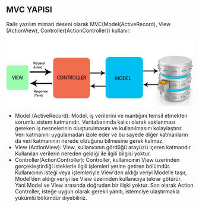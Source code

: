 ## MVC YAPISI
Rails yazılım mimari deseni olarak MVC(Model(ActiveRecord), View (ActionView), Controller(ActionController)) kullanır.

![](berkayapp/app/assets/images/MVC.jpeg)

- Model (ActiveRecord): Model, iş verilerini ve mantığını temsil etmekten sorumlu sistem katmanıdır. 
Veritabanında kalıcı olarak saklanması gereken iş nesnelerinin oluşturulmasını ve kullanılmasını kolaylaştırır. 
Veri katmanını uygulamadan izole eder ve bu sayede diğer katmanların da veri katmanının nerede olduğunu bilmesine gerek kalmaz.
- View (ActionView): View, kullanıcının gördüğü arayüzü içeren katmandır. 
Kullanılan verilerin nereden geldiği ile ilgili bilgisi yoktur.
- Controller(ActionController): Controller, kullanıcının View üzerinden gerçekleştirdiği isteklerle ilgili işlemleri yerine getiren bölümdür. 
Kullanıcının isteği veya işlemleriyle View’den aldığı veriyi Model’e taşır, Model’den aldığı veriyi ise View üzerinden kullanıcıya tekrar götürür. 
Yani Model ve View arasında doğrudan bir ilişki yoktur. 
Son olarak Action Controller, isteğe uygun olarak gerekli yanıtı, istemciye ulaştırmakla yükümlü bölümdür diyebiliriz.

